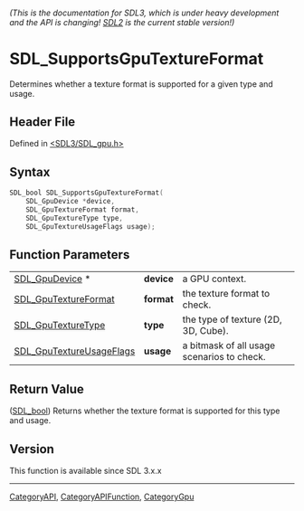 ###### (This is the documentation for SDL3, which is under heavy development and the API is changing! [SDL2](https://wiki.libsdl.org/SDL2/) is the current stable version!)
# SDL_SupportsGpuTextureFormat

Determines whether a texture format is supported for a given type and usage.

## Header File

Defined in [<SDL3/SDL_gpu.h>](https://github.com/libsdl-org/SDL/blob/main/include/SDL3/SDL_gpu.h)

## Syntax

```c
SDL_bool SDL_SupportsGpuTextureFormat(
    SDL_GpuDevice *device,
    SDL_GpuTextureFormat format,
    SDL_GpuTextureType type,
    SDL_GpuTextureUsageFlags usage);
```

## Function Parameters

|                                                      |            |                                            |
| ---------------------------------------------------- | ---------- | ------------------------------------------ |
| [SDL_GpuDevice](SDL_GpuDevice) *                     | **device** | a GPU context.                             |
| [SDL_GpuTextureFormat](SDL_GpuTextureFormat)         | **format** | the texture format to check.               |
| [SDL_GpuTextureType](SDL_GpuTextureType)             | **type**   | the type of texture (2D, 3D, Cube).        |
| [SDL_GpuTextureUsageFlags](SDL_GpuTextureUsageFlags) | **usage**  | a bitmask of all usage scenarios to check. |

## Return Value

([SDL_bool](SDL_bool)) Returns whether the texture format is supported for
this type and usage.

## Version

This function is available since SDL 3.x.x

----
[CategoryAPI](CategoryAPI), [CategoryAPIFunction](CategoryAPIFunction), [CategoryGpu](CategoryGpu)

